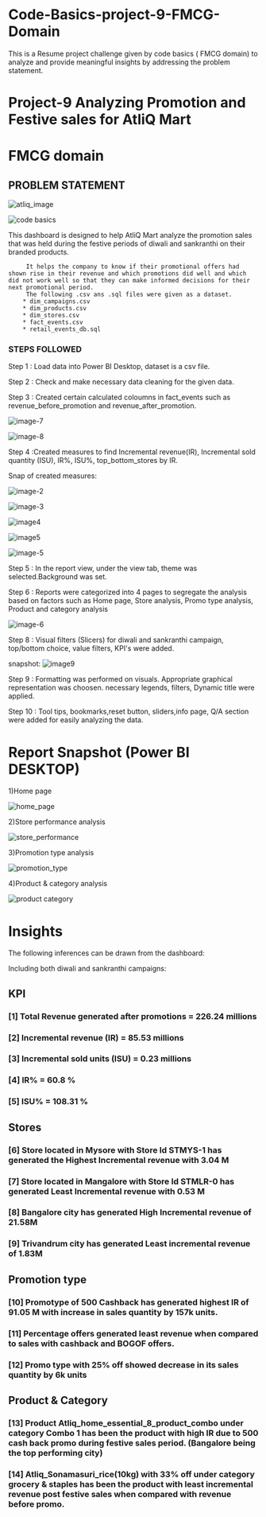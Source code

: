 # Code-Basics-project-9-FMCG-Domain
This is a Resume project challenge given by code basics ( FMCG domain) to analyze and provide meaningful insights by addressing the problem statement.
# Project-9 Analyzing Promotion and Festive sales for AtliQ Mart

# FMCG domain

## PROBLEM STATEMENT

 ![atliq_image](https://github.com/prithvipai32/Code-Basics-project-9-FMCG-Domain/assets/160827333/99eea682-0bf7-4d1e-9297-d38f48285964)

 
![code basics](https://github.com/prithvipai32/Code-Basics-project-9-FMCG-Domain/assets/160827333/75cb54fd-4c5f-4662-985c-3d4a100f773f)

This dashboard is designed to help AtliQ Mart analyze the promotion sales that was held during the festive periods of diwali and sankranthi on their branded products.

         It helps the company to know if their promotional offers had shown rise in their revenue and which promotions did well and which did not work well so that they can make informed decisions for their next promotional period.
         The following .csv ans .sql files were given as a dataset.
        * dim_campaigns.csv
        * dim_products.csv
        * dim_stores.csv
        * fact_events.csv
        * retail_events_db.sql

### STEPS FOLLOWED 

Step 1 : Load data into Power BI Desktop, dataset is a csv file.

Step 2 : Check and make necessary data cleaning for the given data.

Step 3 : Created certain calculated coloumns in fact_events such as revenue_before_promotion and revenue_after_promotion.

![image-7](https://github.com/prithvipai32/Code-Basics-project-9-FMCG-Domain/assets/160827333/90d324fe-fc5a-4910-8a73-abf9e95eff31)

![image-8](https://github.com/prithvipai32/Code-Basics-project-9-FMCG-Domain/assets/160827333/69c2786a-6be7-4eaf-900a-409406f06679)

 Step 4 :Created measures to find Incremental revenue(IR), Incremental sold quantity (ISU), IR%, ISU%, top_bottom_stores by IR.

 Snap of created measures:

 ![image-2](https://github.com/prithvipai32/Code-Basics-project-9-FMCG-Domain/assets/160827333/5636babc-5490-4414-962e-2fc60e5619b6)

 ![image-3](https://github.com/prithvipai32/Code-Basics-project-9-FMCG-Domain/assets/160827333/fc8ae36e-e958-4137-8333-aebf2d7af7f6)

![image4](https://github.com/prithvipai32/Code-Basics-project-9-FMCG-Domain/assets/160827333/fe91aa48-baac-4f9f-8586-1ad8b2e2fc8a)

 ![image5](https://github.com/prithvipai32/Code-Basics-project-9-FMCG-Domain/assets/160827333/6a2b5627-a2bf-493e-84c2-095ea436544f)

 ![image-5](https://github.com/prithvipai32/Code-Basics-project-9-FMCG-Domain/assets/160827333/8eb6bddc-1ffd-4125-8ba4-cb40ebe698b6)

Step 5 : In the report view, under the view tab, theme was selected.Background was set.

 Step 6 : Reports were categorized into 4 pages to segregate the analysis based on factors such as Home page, Store analysis, Promo type analysis, Product and category analysis 

 ![image-6](https://github.com/prithvipai32/Code-Basics-project-9-FMCG-Domain/assets/160827333/92e40ea7-c487-4226-8fe3-f6117bc1bafe)


 Step 8 : Visual filters (Slicers) for diwali and sankranthi campaign, top/bottom choice, value filters, KPI's were added.

snapshot:
 ![image9](https://github.com/prithvipai32/Code-Basics-project-9-FMCG-Domain/assets/160827333/59efa51d-54b9-4bcc-a48c-e59f8270d515)

Step 9 : Formatting was performed on visuals. Appropriate graphical representation was choosen. necessary legends, filters, Dynamic title were applied.

 Step 10 : Tool tips, bookmarks,reset button, sliders,info page, Q/A section were added for easily analyzing the data.
 
 # Report Snapshot (Power BI DESKTOP)

 1)Home page

![home_page](https://github.com/prithvipai32/Code-Basics-project-9-FMCG-Domain/assets/160827333/78d6107e-7581-45ff-9df4-9f478ea3940d)

 2)Store performance analysis

 ![store_performance](https://github.com/prithvipai32/Code-Basics-project-9-FMCG-Domain/assets/160827333/7c2c80ef-b523-45eb-af8a-db60c348e62f)

3)Promotion type analysis

![promotion_type](https://github.com/prithvipai32/Code-Basics-project-9-FMCG-Domain/assets/160827333/30ebe657-fe48-4a95-a0eb-264e0fe870f0)

4)Product & category analysis

![product category](https://github.com/prithvipai32/Code-Basics-project-9-FMCG-Domain/assets/160827333/f7b2b44a-f797-45b5-a1cb-be5099065081)

# Insights

The following inferences can be drawn from the dashboard:

Including both diwali and sankranthi campaigns:

## KPI

### [1] Total Revenue generated after promotions = 226.24 millions
### [2] Incremental revenue (IR) = 85.53 millions
### [3] Incremental sold units (ISU) = 0.23 millions
### [4] IR% = 60.8 %
### [5] ISU% = 108.31 %

## Stores
           
### [6] Store located in Mysore with Store Id STMYS-1 has generated the Highest Incremental revenue with 3.04 M

### [7] Store located in Mangalore with Store Id STMLR-0 has generated Least Incremental revenue with 0.53 M

### [8] Bangalore  city has generated High Incremental revenue of 21.58M

### [9] Trivandrum city has generated Least incremental revenue of 1.83M

## Promotion type

### [10] Promotype of 500 Cashback has generated highest IR of 91.05 M with increase in sales quantity by 157k units.

### [11] Percentage offers generated least revenue when compared to sales with cashback and BOGOF offers. 

### [12] Promo type  with 25% off showed decrease in its sales quantity by 6k units

## Product & Category

### [13] Product Atliq_home_essential_8_product_combo  under category Combo 1 has been the product with high IR due to 500 cash back promo during festive sales period. (Bangalore being the top performing city)


### [14] Atliq_Sonamasuri_rice(10kg) with 33% off  under category grocery & staples has been the product with least  incremental revenue post festive sales when compared with revenue before promo.
